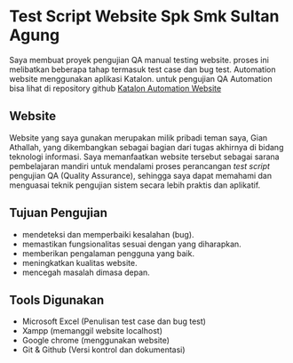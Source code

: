 # Test Script Website Spk Smk Sultan Agung
Saya membuat proyek pengujian QA manual testing website. proses ini melibatkan beberapa tahap termasuk test case dan bug test. Automation website menggunakan aplikasi Katalon. untuk pengujian QA Automation bisa lihat di repository github <a href="https://github.com/AjibBahauddin99/Katalon-Web-Spk-SultanAgung-Automation.git">Katalon Automation Website</a>

## Website
Website yang saya gunakan merupakan milik pribadi teman saya, Gian Athallah, yang dikembangkan sebagai bagian dari tugas akhirnya di bidang teknologi informasi. Saya memanfaatkan website tersebut sebagai sarana pembelajaran mandiri untuk mendalami proses perancangan *test script* pengujian QA (Quality Assurance), sehingga saya dapat memahami dan menguasai teknik pengujian sistem secara lebih praktis dan aplikatif.

## Tujuan Pengujian
- mendeteksi dan memperbaiki kesalahan (bug).
- memastikan fungsionalitas sesuai dengan yang diharapkan.
- memberikan pengalaman pengguna yang baik.
- meningkatkan kualitas website.
- mencegah masalah dimasa depan.

## Tools Digunakan
- Microsoft Excel (Penulisan test case dan bug test)
- Xampp (memanggil website localhost)
- Google chrome (menggunakan website)
- Git & Github (Versi kontrol dan dokumentasi)
